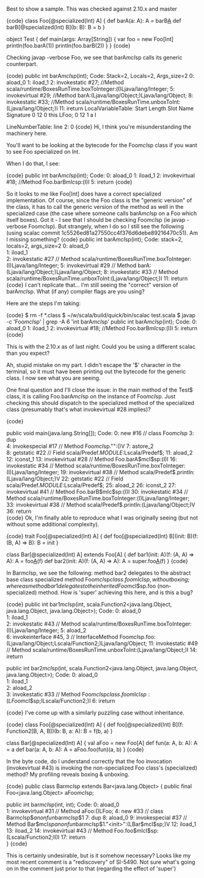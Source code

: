 Best to show a sample. This was checked against 2.10.x and master

{code}
class Foo[@specialized(Int) A] {
  def barA(a: A): A = barB[A](a)
  def barB[@specialized(Int) B](b: B): B = b
}

object Test {
  def main(args: Array[String]) {
    var foo = new Foo[Int]
    println(foo.barA(1))
    println(foo.barB(2))
  }
}
{code}

Checking javap -verbose Foo, we see that barA$mcI$sp calls its generic counterpart.

{code}
public int barA$mcI$sp(int);
  Code:
   Stack=2, Locals=2, Args_size=2
   0:   aload_0
   1:   iload_1
   2:   invokestatic    #27; //Method scala/runtime/BoxesRunTime.boxToInteger:(I)Ljava/lang/Integer;
   5:   invokevirtual   #29; //Method barA:(Ljava/lang/Object;)Ljava/lang/Object;
   8:   invokestatic    #33; //Method scala/runtime/BoxesRunTime.unboxToInt:(Ljava/lang/Object;)I
   11:  ireturn
  LocalVariableTable: 
   Start  Length  Slot  Name   Signature
   0      12      0    this       LFoo;
   0      12      1    a       I

  LineNumberTable: 
   line 2: 0
{code}
Hi, I think you're misunderstanding the machinery here.

You'll want to be looking at the bytecode for the Foo$mcI$sp class if you want to see Foo specialized on Int.

When I do that, I see:

{code}
public int barA$mcI$sp(int);
  Code:
   0:   aload_0
   1:   iload_1
   2:   invokevirtual   #18; //Method Foo.barB$mIc$sp:(I)I
   5:   ireturn
{code}

So it looks to me like Foo[Int] does have a correct specialized implementation. Of course, since the Foo class is the "generic version" of the class, it has to call the generic version of the method as well in the specialized case (the case where someone calls barA$mcI$sp on a Foo which itself boxes).
Got it - I see that I should be checking Foo$mcI$sp (ie javap -verbose Foo$mcI$sp). But strangely, when I do so I still see the following (using scalac commit 1c5526ed81a27550cc4f376d6debe89216470c51). Am I missing something?
{code}
  public int barA$mcI$sp(int);
    Code:
      stack=2, locals=2, args_size=2
         0: aload_0       
         1: iload_1       
         2: invokestatic  #27                 // Method scala/runtime/BoxesRunTime.boxToInteger:(I)Ljava/lang/Integer;
         5: invokevirtual #29                 // Method barA:(Ljava/lang/Object;)Ljava/lang/Object;
         8: invokestatic  #33                 // Method scala/runtime/BoxesRunTime.unboxToInt:(Ljava/lang/Object;)I
        11: ireturn       
{code}
I can't replicate that... I'm still seeing the "correct" version of barA$mcI$sp. What (if any) compiler flags are you using?

Here are the steps I'm taking:

{code}
$ rm -f *.class
$ ~/w/scala/build/quick/bin/scalac test.scala
$ javap -c 'Foo$mcI$sp' | grep -A 6 'int barA$mcI$sp'
public int barA$mcI$sp(int);  Code:
   0:   aload_0
   1:   iload_1   2:   invokevirtual   #18; //Method Foo.barB$mIc$sp:(I)I
   5:   ireturn
{code}

This is with the 2.10.x as of last night. Could you be using a different scalac than you expect?

Ah, stupid mistake on my part. I didn't escape the '$' character in the terminal, so it must have been printing out the bytecode for the generic class. I now see what you are seeing.

One final question and I'll close the issue: in the main method of the Test$ class, it is calling Foo.barA$mcI$sp on the instance of Foo$mcI$sp. Just checking this should dispatch to the specialized method of the specialized class (presumably that's what invokevirtual #28 implies)?

{code}

  public void main(java.lang.String[]);
    Code:
       0: new           #16                 // class Foo$mcI$sp
       3: dup           
       4: invokespecial #17                 // Method Foo$mcI$sp."<init>":()V
       7: astore_2      
       8: getstatic     #22                 // Field scala/Predef$.MODULE$:Lscala/Predef$;
      11: aload_2       
      12: iconst_1      
      13: invokevirtual #28                 // Method Foo.barA$mcI$sp:(I)I
      16: invokestatic  #34                 // Method scala/runtime/BoxesRunTime.boxToInteger:(I)Ljava/lang/Integer;
      19: invokevirtual #38                 // Method scala/Predef$.println:(Ljava/lang/Object;)V
      22: getstatic     #22                 // Field scala/Predef$.MODULE$:Lscala/Predef$;
      25: aload_2       
      26: iconst_2      
      27: invokevirtual #41                 // Method Foo.barB$mIc$sp:(I)I
      30: invokestatic  #34                 // Method scala/runtime/BoxesRunTime.boxToInteger:(I)Ljava/lang/Integer;
      33: invokevirtual #38                 // Method scala/Predef$.println:(Ljava/lang/Object;)V
      36: return   
{code}
Ok, I'm finally able to reproduce what I was originally seeing (but not without some additional complexity).

{code}
trait Foo[@specialized(Int) A] {
  def foo[@specialized(Int) B](init: B)(f: (B, A) => B): B = init
}

class Bar[@specialized(Int) A] extends Foo[A] {
  def bar1(init: A)(f: (A, A) => A): A = foo[A](init)(f)
  def bar2(init: A)(f: (A, A) => A): A = super.foo[A](init)(f)
}
{code}

In Bar$mcI$sp, we see the following: method bar2 delegates to the abstract base class specialized method Foo$mcI$sp$class.foo$mIcI$sp, without boxing; whereas method bar1 delegates to the inherited Foo$mcI$sp.foo (non-specialized) method. How is 'super' achieving this here, and is this a bug?

{code}
 public int bar1$mcI$sp(int, scala.Function2<java.lang.Object, java.lang.Object, java.lang.Object>);
    Code:
       0: aload_0       
       1: iload_1       
       2: invokestatic  #43                 // Method scala/runtime/BoxesRunTime.boxToInteger:(I)Ljava/lang/Integer;
       5: aload_2       
       6: invokeinterface #45,  3           // InterfaceMethod Foo$mcI$sp.foo:(Ljava/lang/Object;Lscala/Function2;)Ljava/lang/Object;
      11: invokestatic  #49                 // Method scala/runtime/BoxesRunTime.unboxToInt:(Ljava/lang/Object;)I
      14: ireturn       
    
  public int bar2$mcI$sp(int, scala.Function2<java.lang.Object, java.lang.Object, java.lang.Object>);
    Code:
       0: aload_0       
       1: iload_1       
       2: aload_2       
       3: invokestatic  #33                 // Method Foo$mcI$sp$class.foo$mIcI$sp:(LFoo$mcI$sp;ILscala/Function2;)I
       6: ireturn       

{code}
I've come up with a similarly puzzling case without inheritance.

{code}
class Foo[@specialized(Int) A] {
  def foo[@specialized(Int) B](f: Function2[B, A, B])(b: B, a: A): B = f(b, a)
}

class Bar[@specialized(Int) A] {
  val aFoo = new Foo[A]
  def fun(a: A, b: A): A = a
  def bar(a: A, b: A): A = aFoo.foo(fun)(a, b)
}
{code}

In the byte code, do I understand correctly that the foo invocation (invokevirtual #43) is invoking the non-specialized Foo class's (specialized) method? My profiling reveals boxing & unboxing.

{code}
public class Bar$mcI$sp extends Bar<java.lang.Object> {
  public final Foo<java.lang.Object> aFoo$mcI$sp;

  public int bar$mcI$sp(int, int);
    Code:
       0: aload_0       
       1: invokevirtual #31                 // Method aFoo:()LFoo;
       4: new           #33                 // class Bar$mcI$sp$$anonfun$bar$mcI$sp$1
       7: dup           
       8: aload_0       
       9: invokespecial #37                 // Method Bar$mcI$sp$$anonfun$bar$mcI$sp$1."<init>":(LBar$mcI$sp;)V
      12: iload_1       
      13: iload_2       
      14: invokevirtual #43                 // Method Foo.foo$mIcI$sp:(Lscala/Function2;II)I
      17: ireturn       
}
{code}

This is certainly undesirable, but is it somehow necessary?
Looks like my most recent comment is a "rediscovery" of SI-5490. Not sure what's going on in the comment just prior to that (regarding the effect of 'super')
